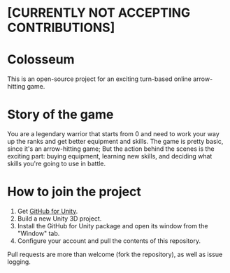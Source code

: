 # [CURRENTLY NOT ACCEPTING CONTRIBUTIONS] 

# Colosseum

This is an open-source project for an exciting turn-based online arrow-hitting game.

# Story of the game

You are a legendary warrior that starts from 0 and need to work your way up the ranks and get better equipment and skills. 
The game is pretty basic, since it's an arrow-hitting game; 
But the action behind the scenes is the exciting part: buying equipment, learning new skills, and deciding what skills you're going to use in battle. 

# How to join the project

1. Get [GitHub for Unity](https://assetstore.unity.com/packages/tools/version-control/github-for-unity-118069).
2. Build a new Unity 3D project.
3. Install the GitHub for Unity package and open its window from the "Window" tab.
4. Configure your account and pull the contents of this repository.

Pull requests are more than welcome (fork the repository), as well as issue logging. 
